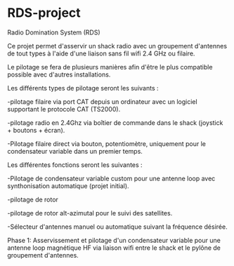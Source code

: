 # RDS-project
Radio Domination System (RDS) 

Ce projet permet d'asservir un shack radio avec un groupement d'antennes de tout types à l'aide d'une liaison sans fil wifi 2.4 GHz ou filaire. 

Le pilotage se fera de plusieurs manières afin d'être le plus compatible possible avec d'autres installations. 

Les différents types de pilotage seront les suivants :

-pilotage filaire via port CAT depuis un ordinateur avec un logiciel supportant le protocole CAT (TS2000). 

-pilotage radio en 2.4Ghz via boîtier de commande dans le shack (joystick + boutons + écran). 

-Pilotage filaire direct via bouton, potentiomètre, uniquement pour le condensateur variable dans un premier temps.

Les différentes fonctions seront les suivantes :

-Pilotage de condensateur variable custom pour une antenne loop avec synthonisation automatique (projet initial). 

-pilotage de rotor

-pilotage de rotor alt-azimutal pour le suivi des satellites. 

-Sélecteur d'antennes manuel ou automatique suivant la fréquence désirée. 


Phase 1: Asservissement et pilotage d'un condensateur variable pour une antenne loop magnétique HF via liaison wifi entre le shack et le pylône de groupement d'antennes. 


